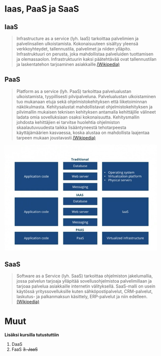 # Iaas, PaaS ja SaaS
## IaaS
> Infrastructure as a service (lyh. IaaS) tarkoittaa palvelimien ja palvelinsalien ulkoistamista. Kokonaisuuteen sisältyy yleensä verkkoyhteydet, tallennustila, palvelimet ja niiden ylläpito. Infrastruktuuri on perusta, joka mahdollistaa palveluiden tuottamisen ja olemassaolon. Infrastruktuurin kaksi päätehtävää ovat tallennustilan ja laskentatehon tarjoaminen asiakkaille.[(Wikipedia)](https://fi.wikipedia.org/wiki/Infrastructure_as_a_Service)

## PaaS
> Platform as a service (lyh. PaaS) tarkoittaa palvelualustan ulkoistamista, tyypillisesti pilvipalveluna. Palvelualustan ulkoistaminen tuo mukanaan etuja sekä ohjelmistokehityksen että liiketoiminnan näkökulmasta. Kehitysalustat mahdollistavat ohjelmistokehityksen ja pilvimallin mukaisen teknisen kehityksen antamalla kehittäjille välineet ladata omia sovelluksiaan osaksi kokonaisuutta. Kehitysmallin johdosta kehittäjien ei tarvitse huolehtia ohjelmiston skaalautuvuudesta taikka lisääntyneestä tehotarpeesta käyttäjämäärien kasvaessa, koska alustaa on mahdollista laajentaa tarpeen mukaan joustavasti.[(Wikipedia)](https://fi.wikipedia.org/wiki/Platform_as_a_Service)

![IaaS ja PaaS kuva](/PaaSkuva.jpg)

## SaaS
> Software as a Service (lyh. SaaS) tarkoittaa ohjelmiston jakelumallia, jossa palvelun tarjoaja ylläpitää sovellusohjelmistoa palvelimillaan ja tarjoaa palvelua asiakkaille internetin välityksellä. SaaS-malli on usein käytössä yrityssovelluksille kuten sähköpostipalvelut, CRM-palvelut, laskutus- ja palkanmaksun käsittely, ERP-palvelut ja niin edelleen.[(Wikipedia)](https://fi.wikipedia.org/wiki/Software_as_a_Service)

# Muut

**Lisäksi kursilla tutustuttiin**
1. DaaS
2. FaaS
~~3. JaaS~~